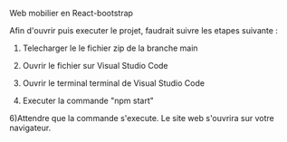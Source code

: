 Web mobilier en React-bootstrap


Afin d'ouvrir puis executer le projet, faudrait suivre les etapes suivante :

1) Telecharger le le fichier zip de la branche main

3) Ouvrir le fichier sur Visual Studio Code

4) Ouvrir le terminal terminal de Visual Studio Code

5) Executer la commande "npm start"

6)Attendre que la commande s'execute. Le site web s'ouvrira sur votre navigateur.

